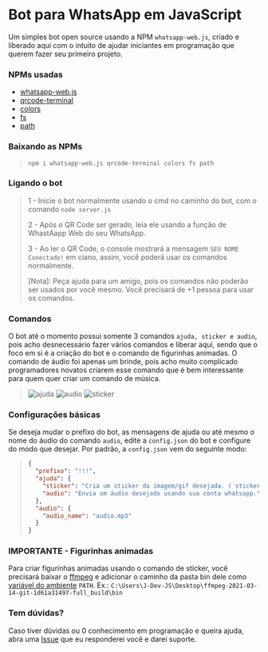 # Bot para WhatsApp em JavaScript
Um simples bot open source usando a NPM `whatsapp-web.js`, criado e liberado aqui com o intuito de ajudar iniciantes em programação que querem fazer seu primeiro projeto.

### NPMs usadas
- [whatsapp-web.js](https://www.npmjs.com/package/whatsapp-web.js)
- [qrcode-terminal](https://www.npmjs.com/package/qrcode-terminal)
- [colors](https://www.npmjs.com/package/colors)
- [fs](https://www.npmjs.com/package/fs)
- [path](https://www.npmjs.com/package/path)

### Baixando as NPMs
> ```BATCH
> npm i whatsapp-web.js qrcode-terminal colors fs path

### Ligando o bot
> 1 - Inicie o bot normalmente usando o cmd no caminho do bot, com o comando `node server.js`
> 
> 2 - Após o QR Code ser gerado, leia ele usando a função de WhastAapp Web do seu WhatsApp.
> 
> 3 - Ao ler o QR Code, o console mostrará a mensagem `SEU NOME Conectado!` em ciano, assim, você poderá usar os comandos normalmente.
> 
> [Nota]: Peça ajuda para um amigo, pois os comandos não poderão ser usados por você mesmo. Você precisará de +1 pessoa para usar os comandos.

### Comandos
O bot até o momento possui somente 3 comandos `ajuda, sticker e audio`, pois acho desnecessário fazer vários comandos e liberar aqui, sendo que o foco em si é a criação do bot e o comando de figurinhas animadas. O comando de áudio foi apenas um brinde, pois acho muito complicado programadores novatos criarem esse comando que é bem interessante para quem quer criar um comando de música.
> ![ajuda](https://media.discordapp.net/attachments/786732634242940958/826849570323300352/unknown.png)
> ![audio](https://media.discordapp.net/attachments/786732634242940958/826849376113655888/unknown.png)
> ![sticker](https://cdn.discordapp.com/attachments/786732634242940958/826849459521716254/sticker.png)

### Configurações básicas
Se deseja mudar o prefixo do bot, as mensagens de ajuda ou até mesmo o nome do áudio do comando `audio`, edite a `config.json` do bot e configure do modo que desejar. Por padrão, a `config.json` vem do seguinte modo:
> ```JSON
> {
>   "prefixo": "!!!",
>   "ajuda": {
> 	  "sticker": "Cria um sticker da imagem/gif desejada. ( stickers animados disponíveis! )",
> 	  "audio": "Envia um áudio desejado usando sua conta whatsapp."
>   },
>   "audio": {
> 	  "audio_name": "audio.mp3"
>   }
> }

### IMPORTANTE - Figurinhas animadas
Para criar figurinhas animadas usando o comando de sticker, você precisará baixar o [ffmpeg](https://www.mediafire.com/file/clvtrkmusbpo7fs/ffmpeg-2021-03-14-git-1d61a31497-full_build.rar/file) e adicionar o caminho da pasta bin dele como [variável do ambiente](https://professor-falken.com/pt/windows/como-configurar-la-ruta-y-las-variables-de-entorno-en-windows-10/) `PATH`. Ex.: `C:\Users\J-Dev-JS\Desktop\ffmpeg-2021-03-14-git-1d61a31497-full_build\bin`

### Tem dúvidas?
Caso tiver dúvidas ou 0 conhecimento em programação e queira ajuda, abra uma [Issue](https://github.com/J-Dev-JS/whatsapp-bot/issues) que eu responderei você e darei suporte.
